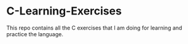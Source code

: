 # C-Learning-Exercises

This repo contains all the C exercises that I am doing for learning and practice the language.
